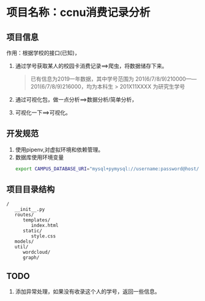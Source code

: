 # 项目名称：ccnu消费记录分析

## 项目信息

作用：根据学校的接口(已知)，

1. 通过学号获取某人的校园卡消费记录==>爬虫，将数据储存下来。
   
   >已有信息为2019一年数据，其中学号范围为  201(6/7/8/9)210000——201(6/7/8/9)216000，均为本科生
                                         > 201X11XXXX 为研究生学号

2. 通过可视化包，做一点分析==>数据分析/简单分析，

3. 可视化一下==>可视化。


## 开发规范

1. 使用pipenv,对虚拟环境和依赖管理。
2. 数据库使用环境变量
   ```bash
   export CAMPUS_DATABASE_URI="mysql+pymysql://username:password@host/dbname"
   ```

## 项目目录结构

```
/
   __init__.py
   routes/
      templates/
         index.html
      static/
         style.css
   models/
   util/
      wordcloud/
      graph/
```

## TODO

1. 添加异常处理，如果没有收录这个人的学号，返回一些信息。